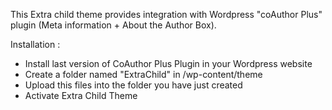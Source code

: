 This Extra child theme provides integration with Wordpress "coAuthor Plus" plugin (Meta information + About the Author Box).

Installation :
- Install last version of CoAuthor Plus Plugin in your Wordpress website
- Create a folder named "ExtraChild" in /wp-content/theme
- Upload this files into the folder you have just created
- Activate Extra Child Theme
